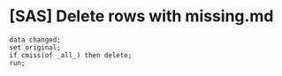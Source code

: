 # [SAS] Delete rows with missing.md
   
```sas
data changed;
set original;
if cmiss(of _all_) then delete;
run;
```
